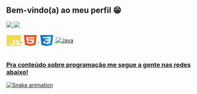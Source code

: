 ## Bem-vindo(a) ao meu perfil 😁

 <div>
  <a href="https://github.com/yara-azevedo">
  <img height="180em" src="https://github-readme-stats.vercel.app/api?username=yara-azevedo&show_icons=true&theme=tokyonight&include_all_commits=true&count_private=true"/>
  <img height="180em" src="https://github-readme-stats.vercel.app/api/top-langs/?username=yara-azevedo&layout=compact&langs_count=6&theme=tokyonight"/>
</div>
<div style="display: inline_block"><br>
  <img align="center" alt="Js" height="30" width="40" src="https://raw.githubusercontent.com/devicons/devicon/master/icons/javascript/javascript-plain.svg">
  <img align="center" alt="HTML" height="30" width="40" src="https://raw.githubusercontent.com/devicons/devicon/master/icons/html5/html5-original.svg">
  <img align="center" alt="CSS" height="30" width="40" src="https://raw.githubusercontent.com/devicons/devicon/master/icons/css3/css3-original.svg">
  <img align="center" alt="Java" height="30" width="40" src="https://cdn.jsdelivr.net/gh/devicons/devicon/icons/java/java-original-wordmark.svg" />

</div>
 
 <br>
 
  ### Pra conteúdo sobre programação me segue a gente nas redes abaixo!
 
<div> 
  
  
 
  ![Snake animation](https://github.com/devemdobro/devemdobro/blob/output/github-contribution-grid-snake.svg)

</div>
